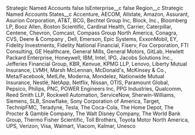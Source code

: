 <?xml version="1.0" encoding="UTF-8"?>
<CustomMetadata xmlns="http://soap.sforce.com/2006/04/metadata" xmlns:xsi="http://www.w3.org/2001/XMLSchema-instance" xmlns:xsd="http://www.w3.org/2001/XMLSchema">
    <label>Strategic Named Accounts</label>
    <protected>false</protected>
    <values>
        <field>IsEnterprise__c</field>
        <value xsi:type="xsd:boolean">false</value>
    </values>
    <values>
        <field>Region__c</field>
        <value xsi:type="xsd:string">Strategic Named Accounts</value>
    </values>
    <values>
        <field>States__c</field>
        <value xsi:type="xsd:string">Accenture,
AECOM,
Allstate,
Amazon,
Assurant,
Asurion Corporation,
AT&amp;T,
BCG,
Bechtel Group Inc,
Block, Inc.,
Bloomberg LP,
Booz Allen,
Boston Scientific,
Cardinal Health,
Carrier,
Caterpillar,
Centene,
Chevron,
Comcast,
Compass Group North America,
Conagra,
CVS,
Deere &amp; Company ,
Dell,
Emerson,
Epic Systems,
ExxonMobil,
EY,
Fidelity Investments,
Fidelity National Financial,
Fiserv,
Fox Corporation,
FTI Consulting,
GE Healthcare,
General Mills,
General Motors,
GitLab,
Hewlett Packard Enterprise,
Honeywell,
IBM,
Intel,
IPG,
Jacobs Solutions Inc.,
Jefferies Financial Group,
KBR,
Kenvue,
KPMG LLP,
Lenovo,
Liberty Mutual Insurance,
LVMH,
Marsh McLennan,
McDonald&apos;s,
McKinsey &amp; Co.,
Meta/Facebook,
MetLife,
Moderna,
Mondelez,
Nationwide Mutual Insurance,
Nestlé,
NetApp,
Netflix,
Nissan,
OTIS,
Paramount Global,
Pepsico,
Philips,
PNC,
POWER Engineers Inc,
PPG Industries,
Qualcomm,
Reed Smith LLP,
Rockwell Automation,
ServiceNow,
Sherwin-Williams,
Siemens,
SLB,
Snowflake,
Sony Corporation of America,
Target,
TechnipFMC,
Teradyne,
Tesla,
The Coca-Cola,
The Home Depot,
The Procter &amp; Gamble Company,
The Walt Disney Company,
The World Bank Group,
Thermo Fisher Scientific,
Toll Brothers,
Toyota Motor North America,
UPS,
Verizon,
Visa,
Walmart,
Viacom,
Kalmar,
Unesco</value>
    </values>
</CustomMetadata>
